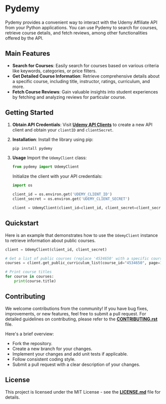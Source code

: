 # Pydemy

Pydemy provides a convenient way to interact with the Udemy Affiliate API from your Python applications.
You can use Pydemy to search for courses, retrieve course details, and fetch reviews,
among other functionalities offered by the API.

## Main Features

- **Search for Courses**: Easily search for courses based on various criteria like keywords, categories, or
  price filters.
- **Get Detailed Course Information**: Retrieve comprehensive details about a specific course, including
  title, instructor, ratings, curriculum, and more.
- **Fetch Course Reviews**: Gain valuable insights into student experiences by fetching and analyzing reviews
  for particular course.

## Getting Started

1. **Obtain API Credentials**:
   Visit **[Udemy API Clients](https://www.udemy.com/user/edit-api-clients/)** to create a new API client and obtain your `clientID` and `clientSecret`.

2. **Installation**:
   Install the library using pip:

   ```bash
   pip install pydemy
   ```

3. **Usage**
   Import the `UdemyClient` class:

   ```python
   from pydemy import UdemyClient
   ```

   Initialize the client with your API credentials:

   ```python
   import os

   client_id = os.environ.get('UDEMY_CLIENT_ID')
   client_secret = os.environ.get('UDEMY_CLIENT_SECRET')

   client = UdemyClient(client_id=client_id, client_secret=client_secret)
   ```

## Quickstart

Here is an example that demonstrates how to use the `UdemyClient` instance to retrieve information about public courses.

```python
client = UdemyClient(client_id, client_secret)

# Get a list of public courses (replace '4534650' with a specific course ID for details)
courses = client.get_public_curriculum_list(course_id="4534650", page=1)

# Print course titles
for course in courses:
    print(course.title)
```

## Contributing

We welcome contributions from the community! If you have bug fixes, improvements, or new features, feel free to submit a pull request. For detailed guidelines on contributing, please refer to the **[CONTRIBUTING.rst](https://github.com/robelasefa/pydemy/blob/main/CONTRIBUTING.rst)** file.

Here's a brief overview:

- Fork the repository.
- Create a new branch for your changes.
- Implement your changes and add unit tests if applicable.
- Follow consistent coding style.
- Submit a pull request with a clear description of your changes.

## License

This project is licensed under the MIT License - see the **[LICENSE.md](https://github.com/robelasefa/pydemy/blob/main/LICENSE)** file for details.

